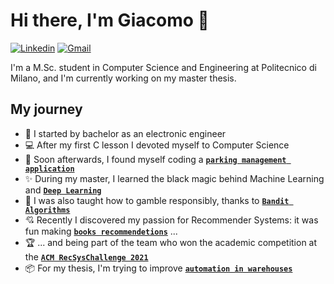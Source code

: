# Hi there, I'm Giacomo 👋

[![Linkedin](https://img.shields.io/badge/LinkedIn-0077B5?style=flat&logo=linkedin&logoColor=white)](https://www.linkedin.com/in/giacomo-lodigiani-7ba4161b5/)
[![Gmail](https://img.shields.io/badge/Gmail-D14836?style=flat&logo=gmail&logoColor=white)](mailto:giacomo.lodigiani97@gmail.com)

I'm a M.Sc. student in Computer Science and Engineering at Politecnico di Milano, and I'm currently working on my master thesis.

## My journey

- 📡 I started by bachelor as an electronic engineer
- 💻 After my first C lesson I devoted myself to Computer Science
- 🚗 Soon afterwards, I found myself coding a **[`parking management application`](https://github.com/Lodz97/Progetto-M19)**
- ✨ During my master, I learned the black magic behind Machine Learning and **[`Deep Learning`](https://github.com/Lodz97/deep-learning)**
- 🎰 I was also taught how to gamble responsibly, thanks to **[`Bandit Algorithms`](https://github.com/Lodz97/DIA-Project)**
- 💘 Recently I discovered my passion for Recommender Systems: it was fun making **[`books recommendetions`](https://github.com/Lodz97/RecSys-PoliMi-2020)** ...
- 🏆 ... and being part of the team who won the academic competition at the **[`ACM RecSysChallenge 2021`](https://github.com/Lodz97/recsys-challenge-2021-twitter)**
- 📦 For my thesis, I'm trying to improve **[`automation in warehouses`](https://github.com/Lodz97/Multi-Agent_Pickup_and_Delivery)**
